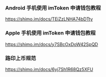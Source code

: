 ### Android 手机使用 imToken 申请钱包教程
https://shimo.im/docs/TEiZzLNHA74bDTty

### Apple 手机使用 imToken 申请钱包教程
https://shimo.im/docs/y7SBcOxDoW42SpQD

### 路印上币规范
https://shimo.im/docs/6yj7Sh1R68Qz5XFU
